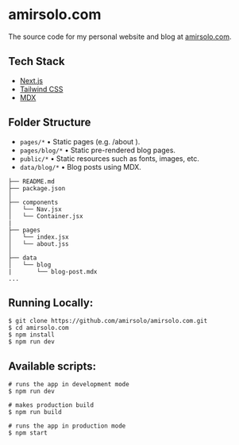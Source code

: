 # amirsolo.com

The source code for my personal website and blog at [amirsolo.com](https://amirsolo.com).

## Tech Stack

- [Next.js](https://nextjs.org)
- [Tailwind CSS ](https://tailwindcss.com)
- [MDX](https://mdxjs.com)

## Folder Structure

- `pages/*` • Static pages (e.g. /about ).
- `pages/blog/*` • Static pre-rendered blog pages.
- `public/*` • Static resources such as fonts, images, etc.
- `data/blog/*` • Blog posts using MDX.

```
├── README.md
├── package.json
│
├── components
│   └── Nav.jsx
│   └── Container.jsx
|
├── pages
│   └── index.jsx
│   └── about.jss
│
├── data
│   └── blog
|       └── blog-post.mdx
...
```

## Running Locally:

```shell
$ git clone https://github.com/amirsolo/amirsolo.com.git
$ cd amirsolo.com
$ npm install
$ npm run dev
```

## Available scripts:

```shell
# runs the app in development mode
$ npm run dev
```

```shell
# makes production build
$ npm run build
```

```shell
# runs the app in production mode
$ npm start
```

